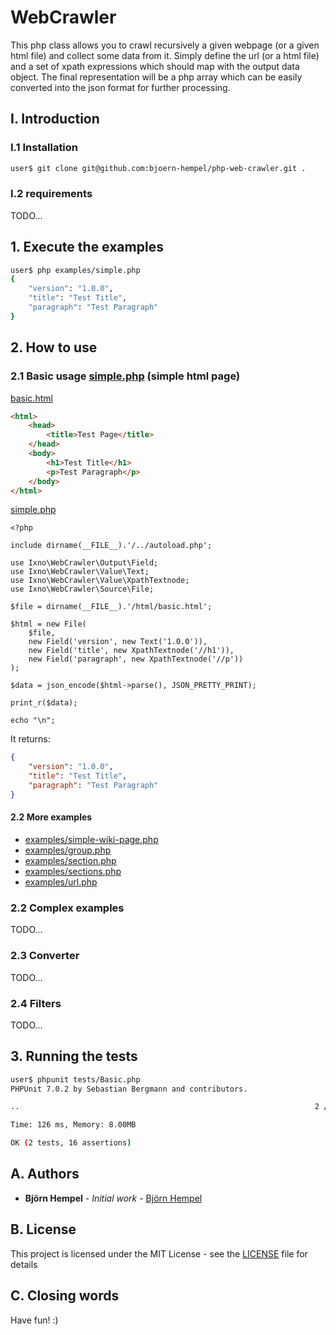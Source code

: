 # WebCrawler

This php class allows you to crawl recursively a given webpage (or a given html file) and collect some data from it. Simply define the url (or a html file) and a set of xpath expressions which should map with the output data object. The final representation will be a php array which can be easily converted into the json format for further processing.

## I. Introduction

### I.1 Installation

```bash
user$ git clone git@github.com:bjoern-hempel/php-web-crawler.git .
```

### I.2 requirements

TODO...

## 1. Execute the examples

```bash
user$ php examples/simple.php 
{
    "version": "1.0.0",
    "title": "Test Title",
    "paragraph": "Test Paragraph"
}
```

## 2. How to use

### 2.1 Basic usage [simple.php](examples/simple.php) (simple html page)

[basic.html](examples/html/basic.html)

```html
<html>
    <head>
        <title>Test Page</title>
    </head>
    <body>
        <h1>Test Title</h1>
        <p>Test Paragraph</p>
    </body>
</html>
```

[simple.php](examples/simple.php)

```php5
<?php

include dirname(__FILE__).'/../autoload.php';

use Ixno\WebCrawler\Output\Field;
use Ixno\WebCrawler\Value\Text;
use Ixno\WebCrawler\Value\XpathTextnode;
use Ixno\WebCrawler\Source\File;

$file = dirname(__FILE__).'/html/basic.html';

$html = new File(
    $file,
    new Field('version', new Text('1.0.0')),
    new Field('title', new XpathTextnode('//h1')),
    new Field('paragraph', new XpathTextnode('//p'))
);

$data = json_encode($html->parse(), JSON_PRETTY_PRINT);

print_r($data);

echo "\n";
```

It returns:

```json
{
    "version": "1.0.0",
    "title": "Test Title",
    "paragraph": "Test Paragraph"
}
```

#### 2.2 More examples

* [examples/simple-wiki-page.php](examples/simple-wiki-page.php)
* [examples/group.php](examples/group.php)
* [examples/section.php](examples/section.php)
* [examples/sections.php](examples/sections.php)
* [examples/url.php](examples/url.php)


### 2.2 Complex examples

TODO...

### 2.3 Converter

TODO...

### 2.4 Filters

TODO...

## 3. Running the tests

```bash
user$ phpunit tests/Basic.php 
PHPUnit 7.0.2 by Sebastian Bergmann and contributors.

..                                                                  2 / 2 (100%)

Time: 126 ms, Memory: 8.00MB

OK (2 tests, 16 assertions)
```

## A. Authors

* **Björn Hempel** - *Initial work* - [Björn Hempel](https://github.com/bjoern-hempel)

## B. License

This project is licensed under the MIT License - see the [LICENSE](LICENSE) file for details

## C. Closing words

Have fun! :)
